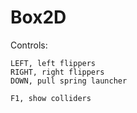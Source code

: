 # Box2D
Controls:

	LEFT, left flippers
	RIGHT, right flippers
	DOWN, pull spring launcher
	
	F1, show colliders